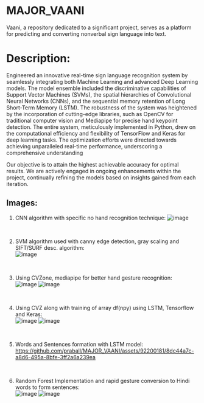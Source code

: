 # MAJOR_VAANI
Vaani, a repository dedicated to a significant project, serves as a platform for predicting and converting nonverbal sign language into text.

# Description:

Engineered an innovative real-time sign language recognition system by seamlessly integrating both Machine Learning and advanced Deep Learning models. The model ensemble included the discriminative capabilities of Support Vector Machines (SVMs), the spatial hierarchies of Convolutional Neural Networks (CNNs), and the sequential memory retention of Long Short-Term Memory (LSTM). The robustness of the system was heightened by the incorporation of cutting-edge libraries, such as OpenCV for traditional computer vision and Mediapipe for precise hand keypoint detection. The entire system, meticulously implemented in Python, drew on the computational efficiency and flexibility of TensorFlow and Keras for deep learning tasks. The optimization efforts were directed towards achieving unparalleled real-time performance, underscoring a comprehensive understanding

Our objective is to attain the highest achievable accuracy for optimal results. We are actively engaged in ongoing enhancements within the project, continually refining the models based on insights gained from each iteration.

## Images:
1. CNN algorithm with specific no hand recognition technique:
![image](https://github.com/praball/MAJOR_VAANI/assets/92200181/98c9eb43-8a6e-46da-9609-524df2561120)
<br>

2. SVM algorithm used with canny edge detection, gray scaling and SIFT/SURF desc. algorithm:<br>
![image](https://github.com/praball/MAJOR_VAANI/assets/92200181/582f0198-2940-4e38-a3d4-2b4636511a46)
<br>

3. Using CVZone, mediapipe for better hand gesture recognition:<br>
![image](https://github.com/praball/MAJOR_VAANI/assets/92200181/1daee2ff-c263-4321-949c-cfb4d13a4c94)
![image](https://github.com/praball/MAJOR_VAANI/assets/92200181/6d687d4c-10c9-4f16-9f7d-06de06a217f6)
<br>

4. Using CVZ along with training of array df(npy) using LSTM, Tensorflow and Keras:<br>
![image](https://github.com/praball/MAJOR_VAANI/assets/92200181/41680ebc-ff86-4286-b5b1-d66aff4f4622)
![image](https://github.com/praball/MAJOR_VAANI/assets/92200181/bc42d37d-339d-4c0e-9cbd-ba366fc3aed8)
<br>

5. Words and Sentences formation with LSTM model:<br>
https://github.com/praball/MAJOR_VAANI/assets/92200181/8dc44a7c-a8d6-495a-8bfe-3ff2a6a239ea
<br>

6. Random Forest Implementation and rapid gesture conversion to Hindi words to form sentences:<br>
![image](https://github.com/praball/MAJOR_VAANI/assets/92200181/48f6868a-6183-4c91-8b02-777bbbccaca3)
![image](https://github.com/praball/MAJOR_VAANI/assets/92200181/8d234e34-e359-4bb1-aea4-c9134881e3a4)
